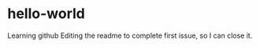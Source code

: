 hello-world
===========

Learning github
Editing the readme to complete first issue, so I can close it.
